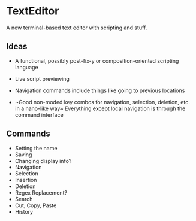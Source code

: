 # TextEditor

A new terminal-based text editor with scripting and stuff.

## Ideas

- A functional, possibly post-fix-y or composition-oriented scripting language

- Live script previewing

- Navigation commands include things like going to previous locations

- ~Good non-moded key combos for navigation, selection, deletion, etc. in a nano-like way~ Everything except local navigation is through the command interface

## Commands

- Setting the name
- Saving
- Changing display info?
- Navigation
- Selection
- Insertion
- Deletion
- Regex Replacement?
- Search
- Cut, Copy, Paste
- History
